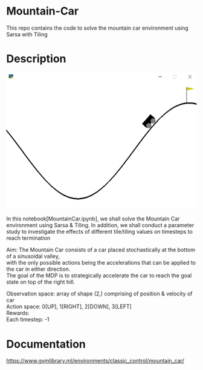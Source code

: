 # Mountain-Car
This repo contains the code to solve the mountain car environment using Sarsa with Tiling

# Description
![alt text](https://github.com/kwquan/Mountain-Car/blob/main/mountain_car.png)

In this notebook[MountainCar.ipynb], we shall solve the Mountain Car environment using Sarsa & Tiling. In addition, we shall conduct a parameter study to investigate the effects of different tile/tiling values on timesteps to reach termination 

Aim: The Mountain Car consists of a car placed stochastically at the bottom of a sinusoidal valley, \
     with the only possible actions being the accelerations that can be applied to the car in either direction. \
     The goal of the MDP is to strategically accelerate the car to reach the goal state on top of the right hill. 
     
Observation space: array of shape (2,) comprising of position & velocity of car \
     Action space: 0[UP], 1[RIGHT], 2[DOWN], 3[LEFT] \
          Rewards: \
          Each timestep: -1
              
# Documentation
https://www.gymlibrary.ml/environments/classic_control/mountain_car/             
